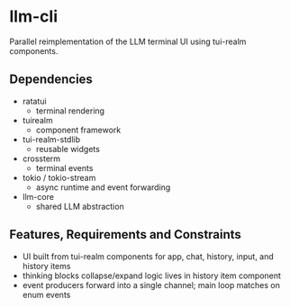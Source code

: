 # llm-cli
Parallel reimplementation of the LLM terminal UI using tui-realm components.

## Dependencies
- ratatui
  - terminal rendering
- tuirealm
  - component framework
- tui-realm-stdlib
  - reusable widgets
- crossterm
  - terminal events
- tokio / tokio-stream
  - async runtime and event forwarding
- llm-core
  - shared LLM abstraction

## Features, Requirements and Constraints
- UI built from tui-realm components for app, chat, history, input, and history items
- thinking blocks collapse/expand logic lives in history item component
- event producers forward into a single channel; main loop matches on enum events
